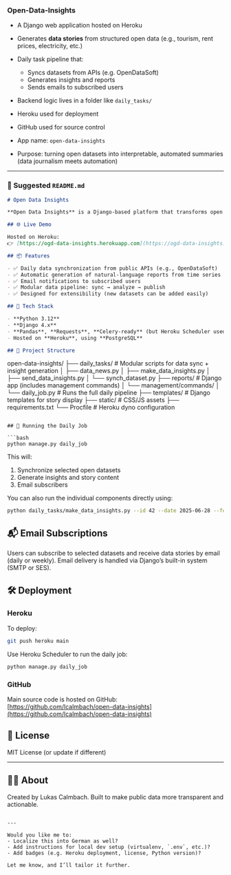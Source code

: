 ### Open-Data-Insights

* A Django web application hosted on Heroku
* Generates **data stories** from structured open data (e.g., tourism, rent prices, electricity, etc.)
* Daily task pipeline that:

  * Syncs datasets from APIs (e.g. OpenDataSoft)
  * Generates insights and reports
  * Sends emails to subscribed users
* Backend logic lives in a folder like `daily_tasks/`
* Heroku used for deployment
* GitHub used for source control
* App name: `open-data-insights`
* Purpose: turning open datasets into interpretable, automated summaries (data journalism meets automation)

---

### 📝 Suggested `README.md`

```markdown
# Open Data Insights

**Open Data Insights** is a Django-based platform that transforms open datasets into automated, human-readable reports and insights. It is designed for statistical offices, journalists, and civic tech enthusiasts who want to turn raw public data into stories — automatically, every day.

## 🌐 Live Demo

Hosted on Heroku:  
👉 [https://ogd-data-insights.herokuapp.com](https://ogd-data-insights.herokuapp.com)

## 📦 Features

- ✅ Daily data synchronization from public APIs (e.g., OpenDataSoft)
- ✅ Automatic generation of natural-language reports from time series
- ✅ Email notifications to subscribed users
- ✅ Modular data pipeline: sync → analyze → publish
- ✅ Designed for extensibility (new datasets can be added easily)

## 🔧 Tech Stack

- **Python 3.12**
- **Django 4.x**
- **Pandas**, **Requests**, **Celery-ready** (but Heroku Scheduler used for now)
- Hosted on **Heroku**, using **PostgreSQL**

## 📂 Project Structure

```

open-data-insights/
├── daily\_tasks/              # Modular scripts for data sync + insight generation
│   ├── data\_news.py
│   ├── make\_data\_insights.py
│   ├── send\_data\_insights.py
│   └── synch\_dataset.py
├── reports/                  # Django app (includes management commands)
│   └── management/commands/
│       └── daily\_job.py      # Runs the full daily pipeline
├── templates/                # Django templates for story display
├── static/                   # CSS/JS assets
├── requirements.txt
└── Procfile                  # Heroku dyno configuration

````

## 🚀 Running the Daily Job

```bash
python manage.py daily_job
````

This will:

1. Synchronize selected open datasets
2. Generate insights and story content
3. Email subscribers

You can also run the individual components directly using:

```bash
python daily_tasks/make_data_insights.py --id 42 --date 2025-06-28 --force
```

## 📬 Email Subscriptions

Users can subscribe to selected datasets and receive data stories by email (daily or weekly). Email delivery is handled via Django’s built-in system (SMTP or SES).

## 🛠 Deployment

### Heroku

To deploy:

```bash
git push heroku main
```

Use Heroku Scheduler to run the daily job:

```bash
python manage.py daily_job
```

### GitHub

Main source code is hosted on GitHub:
[https://github.com/lcalmbach/open-data-insights](https://github.com/lcalmbach/open-data-insights)

## 📄 License

MIT License (or update if different)

---

## 🙋‍♂️ About

Created by Lukas Calmbach.
Built to make public data more transparent and actionable.

```

---

Would you like me to:
- Localize this into German as well?
- Add instructions for local dev setup (virtualenv, `.env`, etc.)?
- Add badges (e.g. Heroku deployment, license, Python version)?

Let me know, and I’ll tailor it further.
```
